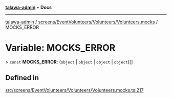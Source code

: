 [**talawa-admin**](../../../../../README.md) • **Docs**

***

[talawa-admin](../../../../../modules.md) / [screens/EventVolunteers/Volunteers/Volunteers.mocks](../README.md) / MOCKS\_ERROR

# Variable: MOCKS\_ERROR

\> `const` **MOCKS\_ERROR**: (`object` \| `object` \| `object` \| `object`)[]

## Defined in

[src/screens/EventVolunteers/Volunteers/Volunteers.mocks.ts:217](https://github.com/PalisadoesFoundation/talawa-admin/blob/084ac7e92dede9766b77e75cf296f40165965140/src/screens/EventVolunteers/Volunteers/Volunteers.mocks.ts#L217)
